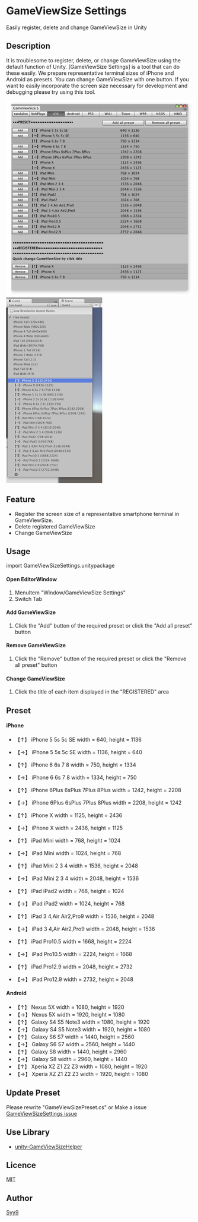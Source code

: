 # GameViewSize Settings


Easily register, delete and change GameViewSize in Unity

## Description

It is troublesome to register, delete, or change GameViewSize using the default function of Unity. [GameViewSize Settings] is a tool that can do these easily. We prepare representative terminal sizes of iPhone and Android as presets. You can change GameViewSize with one button. If you want to easily incorporate the screen size necessary for development and debugging please try using this tool.

![](example1.png)
![](example2.png)

## Feature
* Register the screen size of a representative smartphone terminal in GameViewSize.
* Delete registered GameViewSize
* Change GameViewSize

## Usage
import GameViewSizeSettings.unitypackage

#### Open EditorWindow
1. MenuItem "Window/GameViewSize Settings"
2. Switch Tab
#### Add GameViewSize
1. Click the "Add" button of the required preset or click the "Add all preset" button
#### Remove GameViewSize
1. Click the "Remove" button of the required preset or click the "Remove all preset" button
#### Change GameViewSize
1. Click the title of each item displayed in the "REGISTERED" area

## Preset
#### iPhone
* 【↑】 iPhone 5 5s 5c SE  width = 640, height = 1136
* 【→】 iPhone 5 5s 5c SE  width = 1136, height = 640
* 【↑】 iPhone 6 6s 7 8    width = 750, height = 1334
* 【→】 iPhone 6 6s 7 8    width = 1334, height = 750
* 【↑】 iPhone 6Plus 6sPlus 7Plus 8Plus    width = 1242, height = 2208
* 【→】 iPhone 6Plus 6sPlus 7Plus 8Plus    width = 2208, height = 1242
* 【↑】 iPhone X    width = 1125, height = 2436
* 【→】 iPhone X    width = 2436, height = 1125

* 【↑】 iPad Mini    width = 768, height = 1024
* 【→】 iPad Mini    width = 1024, height = 768
* 【↑】 iPad Mini 2 3 4    width = 1536, height = 2048
* 【→】 iPad Mini 2 3 4    width = 2048, height = 1536
* 【↑】 iPad iPad2    width = 768, height = 1024
* 【→】 iPad iPad2    width = 1024, height = 768
* 【↑】 iPad 3 4,Air Air2,Pro9    width = 1536, height = 2048
* 【→】 iPad 3 4,Air Air2,Pro9    width = 2048, height = 1536
* 【↑】 iPad Pro10.5    width = 1668, height = 2224
* 【→】 iPad Pro10.5    width = 2224, height = 1668
* 【↑】 iPad Pro12.9    width = 2048, height = 2732
* 【→】 iPad Pro12.9    width = 2732, height = 2048

#### Android
* 【↑】 Nexus 5X width = 1080, height = 1920
* 【→】 Nexus 5X width = 1920, height = 1080
* 【↑】 Galaxy S4 S5 Note3 width = 1080, height = 1920
* 【→】 Galaxy S4 S5 Note3 width = 1920, height = 1080
* 【↑】 Galaxy S6 S7 width = 1440, height = 2560
* 【→】 Galaxy S6 S7 width = 2560, height = 1440
* 【↑】 Galaxy S8 width = 1440, height = 2960
* 【→】 Galaxy S8 width = 2960, height = 1440
* 【↑】 Xperia XZ Z1 Z2 Z3 width = 1080, height = 1920
* 【→】 Xperia XZ Z1 Z2 Z3 width = 1920, height = 1080

## Update Preset
Please rewrite "GameViewSizePreset.cs" or Make a issue [GameViewSizeSettings issue](https://github.com/Syy12345-Unity/GameViewSizeSettings/issues)

## Use Library
* [unity-GameViewSizeHelper](https://github.com/anchan828/unity-GameViewSizeHelper)

## Licence

[MIT](https://github.com/tcnksm/tool/blob/master/LICENCE)

## Author

[Syy9](https://github.com/Syy9)
